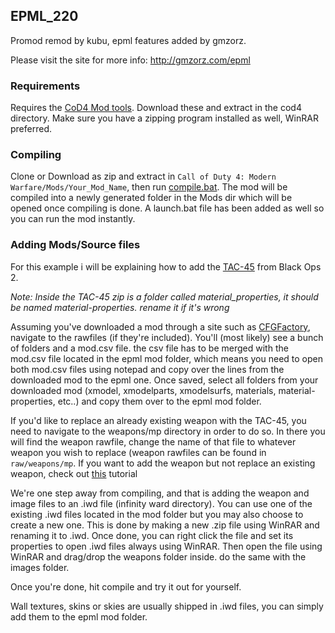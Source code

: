 ## EPML_220

Promod remod by kubu, epml features added by gmzorz. 

Please visit the site for more info: 
http://gmzorz.com/epml

### Requirements 
Requires the [CoD4 Mod tools](https://github.com/promod/CoD4-Mod-Tools). Download these and extract in the cod4 directory. Make sure you have a zipping program installed as well, WinRAR preferred.

### Compiling
Clone or Download as zip and extract in ```Call of Duty 4: Modern Warfare/Mods/Your_Mod_Name```, then run [compile.bat](https://github.com/gmzorz/PromodLive220/blob/master/compile.bat). The mod will be compiled into a newly generated folder in the Mods dir which will be opened once compiling is done. A launch.bat file has been added as well so you can run the mod instantly.

### Adding Mods/Source files
For this example i will be explaining how to add the [TAC-45](http://cfgfactory.com/downloads/show/5b290be6b086a) from Black Ops 2.

*Note: Inside the TAC-45 zip is a folder called material_properties, it should be named material-properties. rename it if it's wrong*

Assuming you've downloaded a mod through a site such as [CFGFactory](http://cfgfactory.com/), navigate to the rawfiles (if they're included). You'll (most likely) see a bunch of folders and a mod.csv file. the csv file has to be merged with the mod.csv file located in the epml mod folder, which means you need to open both mod.csv files using notepad and copy over the lines from the downloaded mod to the epml one. 
Once saved, select all folders from your downloaded mod (xmodel, xmodelparts, xmodelsurfs, materials, material-properties, etc..) and copy them over to the epml mod folder.

If you'd like to replace an already existing weapon with the TAC-45, you need to navigate to the weapons/mp directory in order to do so. In there you will find the weapon rawfile, change the name of that file to whatever weapon you wish to replace (weapon rawfiles can be found in ```raw/weapons/mp```.
If you want to add the weapon but not replace an existing weapon, check out [this](http://www.azsry.com/tut/promod_weapon_porting.html) tutorial

We're one step away from compiling, and that is adding the weapon and image files to an .iwd file (infinity ward directory). You can use one of the existing .iwd files located in the mod folder but you may also choose to create a new one. This is done by making a new .zip file using WinRAR and renaming it to .iwd. Once done, you can right click the file and set its properties to open .iwd files always using WinRAR. Then open the file using WinRAR and drag/drop the weapons folder inside. do the same with the images folder.

Once you're done, hit compile and try it out for yourself.

Wall textures, skins or skies are usually shipped in .iwd files, you can simply add them to the epml mod folder.
